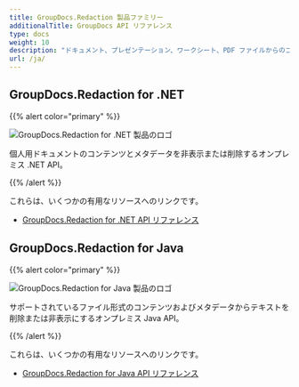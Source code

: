 ```yaml
---
title: GroupDocs.Redaction 製品ファミリー
additionalTitle: GroupDocs API リファレンス
type: docs
weight: 10
description: "ドキュメント、プレゼンテーション、ワークシート、PDF ファイルからのコンテンツとメタデータの編集、非表示、削除などの操作を実行するクロスプラットフォーム アプリケーションを構築します。"
url: /ja/
---
```


## GroupDocs.Redaction for .NET

{{% alert color="primary" %}} 

![GroupDocs.Redaction for .NET 製品のロゴ](../gdocs_net.png)

個人用ドキュメントのコンテンツとメタデータを非表示または削除するオンプレミス .NET API。

{{% /alert %}} 

これらは、いくつかの有用なリソースへのリンクです。

- [GroupDocs.Redaction for .NET API リファレンス](/redaction/ja/net/)


## GroupDocs.Redaction for Java

{{% alert color="primary" %}}

![GroupDocs.Redaction for Java 製品のロゴ](../gdocs_java.png)

サポートされているファイル形式のコンテンツおよびメタデータからテキストを削除または非表示にするオンプレミス Java API。

{{% /alert %}}

これらは、いくつかの有用なリソースへのリンクです。

- [GroupDocs.Redaction for Java API リファレンス](/redaction/java/)
